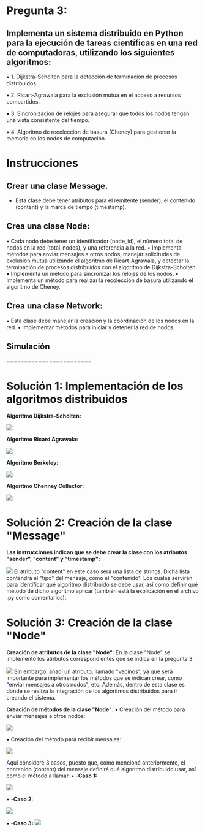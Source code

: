 # Pregunta 3:
## Implementa un sistema distribuido en Python para la ejecución de tareas científicas en una red de computadoras, utilizando los siguientes algoritmos:
• 1. Dijkstra-Scholten para la detección de terminación de procesos distribuidos.

• 2. Ricart-Agrawala para la exclusión mutua en el acceso a recursos compartidos.

• 3. Sincronización de relojes para asegurar que todos los nodos tengan una vista consistente del tiempo.

• 4. Algoritmo de recolección de basura (Cheney) para gestionar la memoria en los nodos de computación.

# Instrucciones
## Crear una clase Message.
* Esta clase debe tener atributos para el remitente (sender), el contenido (content) y la marca de tiempo (timestamp).

## Crea una clase Node:
• Cada nodo debe tener un identificador (node_id), el número total de nodos en la red (total_nodes), y una referencia a la red.
• Implementa métodos para enviar mensajes a otros nodos, manejar solicitudes de exclusión mutua utilizando el algoritmo de Ricart-Agrawala, y detectar la terminación de procesos distribuidos con el algoritmo de Dijkstra-Scholten.
• Implementa un método para sincronizar los relojes de los nodos.
• Implementa un método para realizar la recolección de basura utilizando el algoritmo de Cheney.

## Crea una clase Network:
• Esta clase debe manejar la creación y la coordinación de los nodos en la red.
• Implementar métodos para iniciar y detener la red de nodos.


## Simulación


========================

# Solución 1: Implementación de los algoritmos distribuidos
**Algoritmo Dijkstra-Scholten:**

![](https://github.com/DianaLlamoca/ComputacionParalelaYDistribuida/blob/main/ExamenFinal-C8286/PREGUNTA3/Imagenes/I1.PNG)

**Algoritmo Ricard Agrawala:**

![](https://github.com/DianaLlamoca/ComputacionParalelaYDistribuida/blob/main/ExamenFinal-C8286/PREGUNTA3/Imagenes/I2.PNG)

**Algoritmo Berkeley:**

![](https://github.com/DianaLlamoca/ComputacionParalelaYDistribuida/blob/main/ExamenFinal-C8286/PREGUNTA3/Imagenes/I3.PNG)

**Algoritmo Chenney Collector:**

![](https://github.com/DianaLlamoca/ComputacionParalelaYDistribuida/blob/main/ExamenFinal-C8286/PREGUNTA3/Imagenes/I4.PNG)

# Solución 2: Creación de la clase "Message"
**Las instrucciones indican que se debe crear la clase con los atributos "sender", "content" y "timestamp":**

![](https://github.com/DianaLlamoca/ComputacionParalelaYDistribuida/blob/main/ExamenFinal-C8286/PREGUNTA3/Imagenes/I5.PNG)
El atributo "content" en este caso será una lista de strings. Dicha lista contendrá el "tipo" del mensaje, como el "contenido". Los cuales servirán para identificar qué algoritmo distribuido se debe usar, así como definir qué método de dicho algoritmo aplicar (también está la explicación en el archivo .py como comentarios).

# Solución 3: Creación de la clase "Node"
**Creación de atributos de la clase "Node"**:
En la clase "Node" se implementó los atributos correspondientes que se indica en la pregunta 3:

![](https://github.com/DianaLlamoca/ComputacionParalelaYDistribuida/blob/main/ExamenFinal-C8286/PREGUNTA3/Imagenes/I6.PNG)
Sin embargo, añadí un atributo, llamado "vecinos", ya que será importante para implementar los métodos que se indican crear, como "enviar mensajes a otros nodos", etc.
Además, dentro de esta clase es donde se realiza la integración de los algoritmos distribuidos para ir creando el sistema.

**Creación de métodos de la clase "Node"**:
• Creación del método para enviar mensajes a otros nodos:

![](https://github.com/DianaLlamoca/ComputacionParalelaYDistribuida/blob/main/ExamenFinal-C8286/PREGUNTA3/Imagenes/I7.PNG)

• Creación del método para recibir mensajes:

![](https://github.com/DianaLlamoca/ComputacionParalelaYDistribuida/blob/main/ExamenFinal-C8286/PREGUNTA3/Imagenes/I8.PNG)

Aquí consideré 3 casos, puesto que, como mencioné anteriormente, el contenido (content) del mensaje definirá qué algoritmo distribuido usar, así como el método a llamar.
• -**Caso 1:**

![](https://github.com/DianaLlamoca/ComputacionParalelaYDistribuida/blob/main/ExamenFinal-C8286/PREGUNTA3/Imagenes/I9.PNG)

• -**Caso 2:**

![](https://github.com/DianaLlamoca/ComputacionParalelaYDistribuida/blob/main/ExamenFinal-C8286/PREGUNTA3/Imagenes/I10.PNG)

• -**Caso 3:**
![](https://github.com/DianaLlamoca/ComputacionParalelaYDistribuida/blob/main/ExamenFinal-C8286/PREGUNTA3/Imagenes/I11.PNG)
